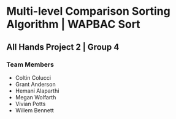 # Multi-level Comparison Sorting Algorithm | WAPBAC Sort

## All Hands Project 2 | Group 4

### Team Members

- Coltin Colucci
- Grant Anderson
- Hemani Alaparthi
- Megan Wolfarth
- Vivian Potts
- Willem Bennett
